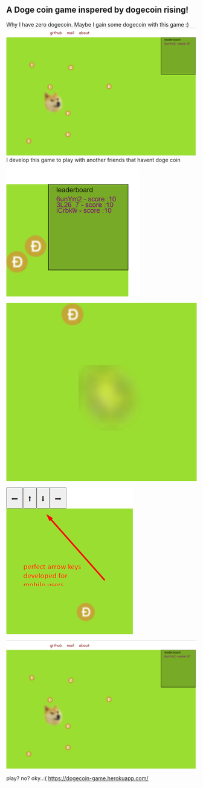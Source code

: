 ## A Doge coin game inspered by dogecoin rising!
Why I have zero dogecoin. Maybe I gain some dogecoin with this game :)
![](1.png)
I develop this game to play with another friends that havent doge coin

![](3.png)
 
![](4.png) 

![](2.png) 

![](1.png)

play? no? oky..:(
https://dogecoin-game.herokuapp.com/

